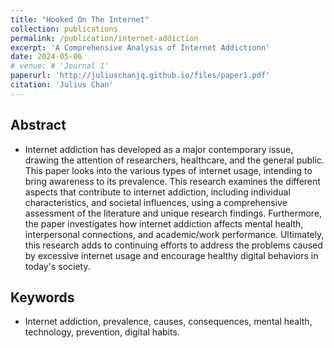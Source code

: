 ```yaml
---
title: "Hooked On The Internet"
collection: publications
permalink: /publication/internet-addiction
excerpt: 'A Comprehensive Analysis of Internet Addictionn'
date: 2024-05-06
# venue: # 'Journal 1'
paperurl: 'http://juliuschanjq.github.io/files/paper1.pdf'
citation: 'Julius Chan'
---
```


## Abstract 
- Internet addiction has developed 
as a major contemporary issue, drawing the 
attention of researchers, healthcare, and the 
general public. This paper looks into the various 
types of internet usage, intending to bring 
awareness to its prevalence. This 
research examines the different aspects that 
contribute to internet addiction, including 
individual characteristics, and societal 
influences, using a comprehensive assessment 
of the literature and unique research findings. 
Furthermore, the paper investigates how internet 
addiction affects mental health, interpersonal 
connections, and academic/work performance. 
Ultimately, this research adds to continuing 
efforts to address the problems caused by 
excessive internet usage and encourage healthy 
digital behaviors in today's society.

## Keywords 
- Internet addiction, prevalence, 
causes, consequences, mental health, technology, 
prevention, digital habits.


